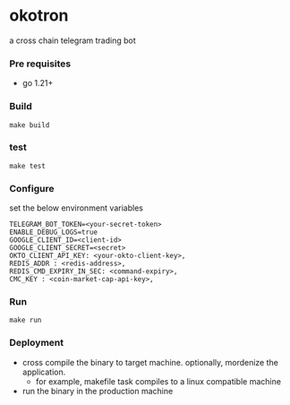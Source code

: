 # okotron
a cross chain telegram trading bot

### Pre requisites
- go 1.21+

### Build
```
make build
```

### test
```
make test
```

### Configure
set the below environment variables
```
TELEGRAM_BOT_TOKEN=<your-secret-token>
ENABLE_DEBUG_LOGS=true
GOOGLE_CLIENT_ID=<client-id>
GOOGLE_CLIENT_SECRET=<secret>
OKTO_CLIENT_API_KEY: <your-okto-client-key>,
REDIS_ADDR : <redis-address>,
REDIS_CMD_EXPIRY_IN_SEC: <command-expiry>,
CMC_KEY : <coin-market-cap-api-key>,
```

### Run
```
make run
```

### Deployment
- cross compile the binary to target machine. optionally, mordenize the application.
    - for example, makefile task compiles to a linux compatible machine
- run the binary in the production machine